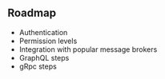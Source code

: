 ## Roadmap

* Authentication
* Permission levels
* Integration with popular message brokers
* GraphQL steps
* gRpc steps

